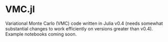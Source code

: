 # VMC.jl

Variational Monte Carlo (VMC) code written in Julia v0.4 (needs somewhat substantial changes to work efficiently on versions greater than v0.4). Example notebooks coming soon.
